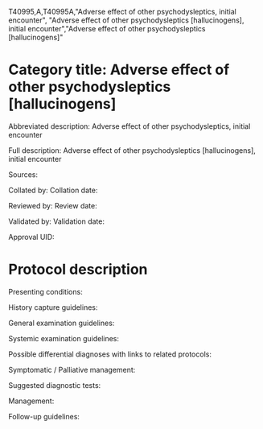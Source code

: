 T40995,A,T40995A,"Adverse effect of other psychodysleptics, initial encounter", "Adverse effect of other psychodysleptics [hallucinogens], initial encounter","Adverse effect of other psychodysleptics [hallucinogens]"
# Category title: Adverse effect of other psychodysleptics [hallucinogens]

Abbreviated description: Adverse effect of other psychodysleptics, initial encounter

Full description: Adverse effect of other psychodysleptics [hallucinogens], initial encounter

Sources:

Collated by:
Collation date:

Reviewed by:
Review date:

Validated by:
Validation date:

Approval UID:

# Protocol description

Presenting conditions:

History capture guidelines:

General examination guidelines:

Systemic examination guidelines:

Possible differential diagnoses with links to related protocols:

Symptomatic / Palliative management:

Suggested diagnostic tests:

Management:

Follow-up guidelines:
